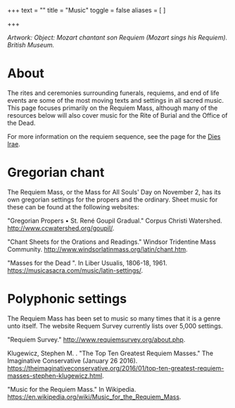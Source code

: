 +++
text = ""
title = "Music"
toggle = false
aliases = [
]

+++

_Artwork: Object: Mozart chantant son Requiem (Mozart sings his Requiem). British Museum._

# About 

The rites and ceremonies surrounding funerals, requiems, and end of life events are some of the most moving texts and settings in all sacred music. This page focuses primarily on the Requiem Mass, although many of the resources below will also cover music for the Rite of Burial and the Office of the Dead. 

For more information on the requiem sequence, see the page for the [Dies Irae](/dies-irae/).

# Gregorian chant

The Requiem Mass, or the Mass for All Souls' Day on November 2, has its own gregorian settings for the propers and the ordinary. Sheet music for these can be found at the following websites: 

"Gregorian Propers • St. René Goupil Gradual." Corpus Christi Watershed. http://www.ccwatershed.org/goupil/.

"Chant Sheets for the Orations and Readings." Windsor Tridentine Mass Community. http://www.windsorlatinmass.org/latin/chant.htm.

"Masses for the Dead ". In Liber Usualis, 1806-18, 1961. https://musicasacra.com/music/latin-settings/.

# Polyphonic settings 

The Requiem Mass has been set to music so many times that it is a genre unto itself. The website Requem Survey currently lists over 5,000 settings. 

"Requiem Survey." http://www.requiemsurvey.org/about.php.

Klugewicz, Stephen M. . "The Top Ten Greatest Requiem Masses." The Imaginative Conservative  (January 26 2016). https://theimaginativeconservative.org/2016/01/top-ten-greatest-requiem-masses-stephen-klugewicz.html.

"Music for the Requiem Mass." In Wikipedia. https://en.wikipedia.org/wiki/Music_for_the_Requiem_Mass.
